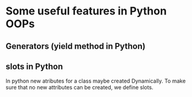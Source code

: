 # Some useful features in Python OOPs

## Generators (yield method in Python)

## __slots__ in Python

In python new atributes for a class maybe created Dynamically. To make sure that no new attributes can be created, we define slots.

